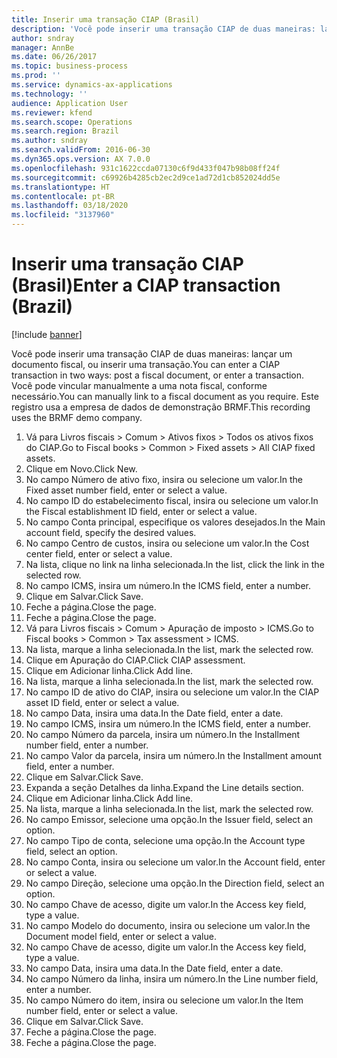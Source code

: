 ```yaml
---
title: Inserir uma transação CIAP (Brasil)
description: 'Você pode inserir uma transação CIAP de duas maneiras: lançando uma nota fiscal ou inserindo uma transação.'
author: sndray
manager: AnnBe
ms.date: 06/26/2017
ms.topic: business-process
ms.prod: ''
ms.service: dynamics-ax-applications
ms.technology: ''
audience: Application User
ms.reviewer: kfend
ms.search.scope: Operations
ms.search.region: Brazil
ms.author: sndray
ms.search.validFrom: 2016-06-30
ms.dyn365.ops.version: AX 7.0.0
ms.openlocfilehash: 931c1622ccda07130c6f9d433f047b98b08ff24f
ms.sourcegitcommit: c69926b4285cb2ec2d9ce1ad72d1cb852024dd5e
ms.translationtype: HT
ms.contentlocale: pt-BR
ms.lasthandoff: 03/18/2020
ms.locfileid: "3137960"
---
```

# <a name="enter-a-ciap-transaction-brazil"></a><span data-ttu-id="5b07f-103">Inserir uma transação CIAP (Brasil)</span><span class="sxs-lookup"><span data-stu-id="5b07f-103">Enter a CIAP transaction (Brazil)</span></span>

[!include [banner](../../includes/banner.md)]

<span data-ttu-id="5b07f-104">Você pode inserir uma transação CIAP de duas maneiras: lançar um documento fiscal, ou inserir uma transação.</span><span class="sxs-lookup"><span data-stu-id="5b07f-104">You can enter a CIAP transaction in two ways: post a fiscal document, or enter a transaction.</span></span> <span data-ttu-id="5b07f-105">Você pode vincular manualmente a uma nota fiscal, conforme necessário.</span><span class="sxs-lookup"><span data-stu-id="5b07f-105">You can  manually link to a fiscal document as you require.</span></span> <span data-ttu-id="5b07f-106">Este registro usa a empresa de dados de demonstração BRMF.</span><span class="sxs-lookup"><span data-stu-id="5b07f-106">This recording uses the BRMF demo company.</span></span>

1. <span data-ttu-id="5b07f-107">Vá para Livros fiscais > Comum > Ativos fixos > Todos os ativos fixos do CIAP.</span><span class="sxs-lookup"><span data-stu-id="5b07f-107">Go to Fiscal books > Common > Fixed assets > All CIAP fixed assets.</span></span>
2. <span data-ttu-id="5b07f-108">Clique em Novo.</span><span class="sxs-lookup"><span data-stu-id="5b07f-108">Click New.</span></span>
3. <span data-ttu-id="5b07f-109">No campo Número de ativo fixo, insira ou selecione um valor.</span><span class="sxs-lookup"><span data-stu-id="5b07f-109">In the Fixed asset number field, enter or select a value.</span></span>
4. <span data-ttu-id="5b07f-110">No campo ID do estabelecimento fiscal, insira ou selecione um valor.</span><span class="sxs-lookup"><span data-stu-id="5b07f-110">In the Fiscal establishment ID field, enter or select a value.</span></span>
5. <span data-ttu-id="5b07f-111">No campo Conta principal, especifique os valores desejados.</span><span class="sxs-lookup"><span data-stu-id="5b07f-111">In the Main account field, specify the desired values.</span></span>
6. <span data-ttu-id="5b07f-112">No campo Centro de custos, insira ou selecione um valor.</span><span class="sxs-lookup"><span data-stu-id="5b07f-112">In the Cost center field, enter or select a value.</span></span>
7. <span data-ttu-id="5b07f-113">Na lista, clique no link na linha selecionada.</span><span class="sxs-lookup"><span data-stu-id="5b07f-113">In the list, click the link in the selected row.</span></span>
8. <span data-ttu-id="5b07f-114">No campo ICMS, insira um número.</span><span class="sxs-lookup"><span data-stu-id="5b07f-114">In the ICMS field, enter a number.</span></span>
9. <span data-ttu-id="5b07f-115">Clique em Salvar.</span><span class="sxs-lookup"><span data-stu-id="5b07f-115">Click Save.</span></span>
10. <span data-ttu-id="5b07f-116">Feche a página.</span><span class="sxs-lookup"><span data-stu-id="5b07f-116">Close the page.</span></span>
11. <span data-ttu-id="5b07f-117">Feche a página.</span><span class="sxs-lookup"><span data-stu-id="5b07f-117">Close the page.</span></span>
12. <span data-ttu-id="5b07f-118">Vá para Livros fiscais > Comum > Apuração de imposto > ICMS.</span><span class="sxs-lookup"><span data-stu-id="5b07f-118">Go to Fiscal books > Common > Tax assessment > ICMS.</span></span>
13. <span data-ttu-id="5b07f-119">Na lista, marque a linha selecionada.</span><span class="sxs-lookup"><span data-stu-id="5b07f-119">In the list, mark the selected row.</span></span>
14. <span data-ttu-id="5b07f-120">Clique em Apuração do CIAP.</span><span class="sxs-lookup"><span data-stu-id="5b07f-120">Click CIAP assessment.</span></span>
15. <span data-ttu-id="5b07f-121">Clique em Adicionar linha.</span><span class="sxs-lookup"><span data-stu-id="5b07f-121">Click Add line.</span></span>
16. <span data-ttu-id="5b07f-122">Na lista, marque a linha selecionada.</span><span class="sxs-lookup"><span data-stu-id="5b07f-122">In the list, mark the selected row.</span></span>
17. <span data-ttu-id="5b07f-123">No campo ID de ativo do CIAP, insira ou selecione um valor.</span><span class="sxs-lookup"><span data-stu-id="5b07f-123">In the CIAP asset ID field, enter or select a value.</span></span>
18. <span data-ttu-id="5b07f-124">No campo Data, insira uma data.</span><span class="sxs-lookup"><span data-stu-id="5b07f-124">In the Date field, enter a date.</span></span>
19. <span data-ttu-id="5b07f-125">No campo ICMS, insira um número.</span><span class="sxs-lookup"><span data-stu-id="5b07f-125">In the ICMS field, enter a number.</span></span>
20. <span data-ttu-id="5b07f-126">No campo Número da parcela, insira um número.</span><span class="sxs-lookup"><span data-stu-id="5b07f-126">In the Installment number field, enter a number.</span></span>
21. <span data-ttu-id="5b07f-127">No campo Valor da parcela, insira um número.</span><span class="sxs-lookup"><span data-stu-id="5b07f-127">In the Installment amount field, enter a number.</span></span>
22. <span data-ttu-id="5b07f-128">Clique em Salvar.</span><span class="sxs-lookup"><span data-stu-id="5b07f-128">Click Save.</span></span>
23. <span data-ttu-id="5b07f-129">Expanda a seção Detalhes da linha.</span><span class="sxs-lookup"><span data-stu-id="5b07f-129">Expand the Line details section.</span></span>
24. <span data-ttu-id="5b07f-130">Clique em Adicionar linha.</span><span class="sxs-lookup"><span data-stu-id="5b07f-130">Click Add line.</span></span>
25. <span data-ttu-id="5b07f-131">Na lista, marque a linha selecionada.</span><span class="sxs-lookup"><span data-stu-id="5b07f-131">In the list, mark the selected row.</span></span>
26. <span data-ttu-id="5b07f-132">No campo Emissor, selecione uma opção.</span><span class="sxs-lookup"><span data-stu-id="5b07f-132">In the Issuer field, select an option.</span></span>
27. <span data-ttu-id="5b07f-133">No campo Tipo de conta, selecione uma opção.</span><span class="sxs-lookup"><span data-stu-id="5b07f-133">In the Account type field, select an option.</span></span>
28. <span data-ttu-id="5b07f-134">No campo Conta, insira ou selecione um valor.</span><span class="sxs-lookup"><span data-stu-id="5b07f-134">In the Account field, enter or select a value.</span></span>
29. <span data-ttu-id="5b07f-135">No campo Direção, selecione uma opção.</span><span class="sxs-lookup"><span data-stu-id="5b07f-135">In the Direction field, select an option.</span></span>
30. <span data-ttu-id="5b07f-136">No campo Chave de acesso, digite um valor.</span><span class="sxs-lookup"><span data-stu-id="5b07f-136">In the Access key field, type a value.</span></span>
31. <span data-ttu-id="5b07f-137">No campo Modelo do documento, insira ou selecione um valor.</span><span class="sxs-lookup"><span data-stu-id="5b07f-137">In the Document model field, enter or select a value.</span></span>
32. <span data-ttu-id="5b07f-138">No campo Chave de acesso, digite um valor.</span><span class="sxs-lookup"><span data-stu-id="5b07f-138">In the Access key field, type a value.</span></span>
33. <span data-ttu-id="5b07f-139">No campo Data, insira uma data.</span><span class="sxs-lookup"><span data-stu-id="5b07f-139">In the Date field, enter a date.</span></span>
34. <span data-ttu-id="5b07f-140">No campo Número da linha, insira um número.</span><span class="sxs-lookup"><span data-stu-id="5b07f-140">In the Line number field, enter a number.</span></span>
35. <span data-ttu-id="5b07f-141">No campo Número do item, insira ou selecione um valor.</span><span class="sxs-lookup"><span data-stu-id="5b07f-141">In the Item number field, enter or select a value.</span></span>
36. <span data-ttu-id="5b07f-142">Clique em Salvar.</span><span class="sxs-lookup"><span data-stu-id="5b07f-142">Click Save.</span></span>
37. <span data-ttu-id="5b07f-143">Feche a página.</span><span class="sxs-lookup"><span data-stu-id="5b07f-143">Close the page.</span></span>
38. <span data-ttu-id="5b07f-144">Feche a página.</span><span class="sxs-lookup"><span data-stu-id="5b07f-144">Close the page.</span></span>

